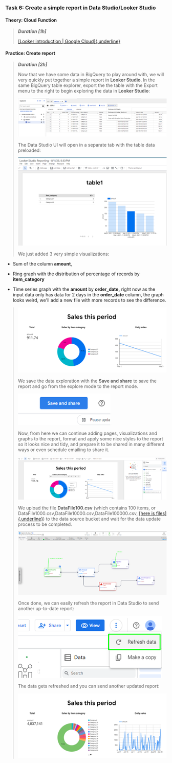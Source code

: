 ### **Task 6: Create a simple report in Data Studio/Looker Studio**

#### **Theory: Cloud Function**

> ***Duration \[1h\]***
>
> [[Looker introduction \| Google
> Cloud]{.underline}](https://cloud.google.com/looker/docs/intro?hl=en)

#### **Practice: Create report**

> ***Duration \[2h\]***
>
> Now that we have some data in BigQuery to play around with, we will
> very quickly put together a simple report in **Looker Studio**. In the
> same BigQuery table explorer, export the the table with the Export
> menu to the right to begin exploring the data in **Looker Studio**:
>
> ![](./media/image48.png)
>
> The Data Studio UI will open in a separate tab with the table data
> preloaded:
>
> ![](./media/image7.png)
>
> We just added 3 very simple visualizations:

-   Sum of the column **amount**,

-   Ring graph with the distribution of percentage of records by
    **item_category**

-   Time series graph with the **amount** by **order_date,** right now
    as the input data only has data for 2 days in the **order_date**
    column, the graph looks weird, we'll add a new file with more
    records to see the difference.

> ![](./media/image86.png)
>
> We save the data exploration with the **Save and share** to save the
> report and go from the explore mode to the report mode.
>
> ![](./media/image44.png)
>
> Now, from here we can continue adding pages, visualizations and graphs
> to the report, format and apply some nice styles to the report so it
> looks nice and tidy, and prepare it to be shared in many different
> ways or even schedule emailing to share it.
>
> ![](./media/image77.png)
>
> We upload the file **DataFile100.csv** (which contains 100 items, or
> DataFile1000.csv,DataFile10000.csv,DataFile100000.csv, [[here is
> files]{.underline}](https://github.com/stroyanov/gcp-bigdata-practice/tree/main/data))
> to the data source bucket and wait for the data update process to be
> completed.
>
> ![](./media/image9.png)
>
> Once done, we can easily refresh the report in Data Studio to send
> another up-to-date report:
>
> ![](./media/image58.png)
>
> The data gets refreshed and you can send another updated report:
>
> ![](./media/image30.png)

